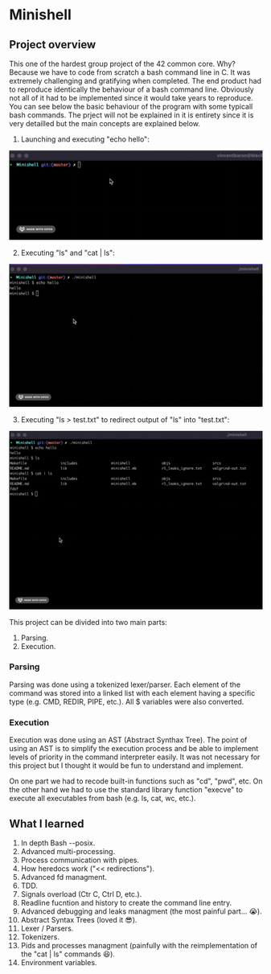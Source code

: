 # Minishell
## Project overview

This one of the hardest group project of the 42 common core. Why? Because we have to code from scratch a bash command line in C. It was extremely challenging and gratifying when completed. The end product had to reproduce identically the behaviour of a bash command line. Obviously not all of it had to be implemented since it would take years to reproduce. You can see below the basic behaviour of the program with some typicall bash commands. The prject will not be explained in it is entirety since it is very detailled but the main concepts are explained below.

1. Launching and executing "echo hello":

<p align="center">
<img src="gifs/shot1.gif">
</p>

2. Executing "ls" and "cat | ls":

<p align="center">
<img src="gifs/shot2.gif">
</p>

3. Executing "ls > test.txt" to redirect output of "ls" into "test.txt":

<p align="center">
<img src="gifs/shot3.gif">
</p>

This project can be divided into two main parts:

1. Parsing.
2. Execution.

### Parsing

Parsing was done using a tokenized lexer/parser. Each element of the command was stored into a linked list with each element having a specific type (e.g. CMD, REDIR, PIPE, etc.). All $ variables were also converted.

### Execution

Execution was done using an AST (Abstract Synthax Tree). The point of using an AST is to simplify the execution process and be able to implement levels of priority in the command interpreter easily. It was not necessary for this project but I thought it would be fun to understand and implement.

On one part we had to recode built-in functions such as "cd", "pwd", etc. On the other hand we had to use the standard library function "execve" to execute all executables from bash (e.g. ls, cat, wc, etc.).

## What I learned

1. In depth Bash --posix.
2. Advanced multi-processing.
3. Process communication with pipes.
4. How heredocs work ("<< redirections").
5. Advanced fd managment.
6. TDD.
7. Signals overload (Ctr C, Ctrl D, etc.).
8. Readline fucntion and history to create the command line entry.
9. Advanced debugging and leaks managment (the most painful part... :sob:).
10. Abstract Syntax Trees (loved it :sunglasses:).
11. Lexer / Parsers.
12. Tokenizers.
13. Pids and processes managment (painfully with the reimplementation of the "cat | ls" commands :satisfied:).
14. Environment variables.


